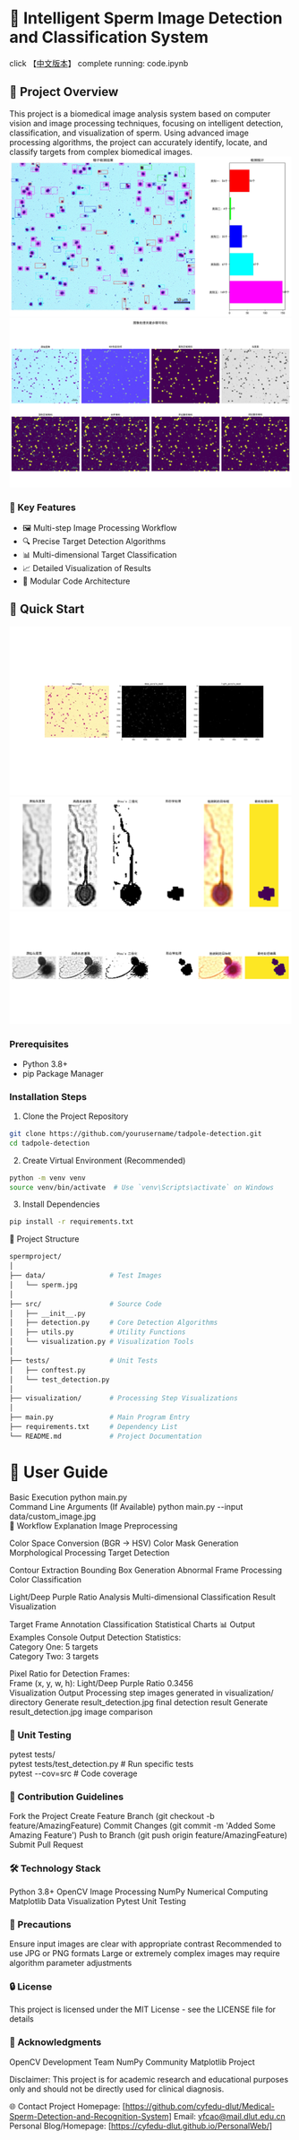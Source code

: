  
# 🔬 Intelligent Sperm Image Detection and Classification System  
click 【[中文版本](./README_CH.md)】
complete running: code.ipynb
## 📝 Project Overview  

This project is a biomedical image analysis system based on computer vision and image processing techniques, focusing on intelligent detection, classification, and visualization of sperm. Using advanced image processing algorithms, the project can accurately identify, locate, and classify targets from complex biomedical images.  
<img src="./demoimage/result_tadpoles_with_legend.jpg">  
<img src="./demoimage/image_processing_steps.png.png"> 

### 🌟 Key Features  

- 🖼️ Multi-step Image Processing Workflow  
- 🔍 Precise Target Detection Algorithms  
- 📊 Multi-dimensional Target Classification  
- 📈 Detailed Visualization of Results  
- 🧩 Modular Code Architecture  

## 🚀 Quick Start  
<img src="./demoimage/processing_steps.png">  
<img src="./demoimage/complete_visualization.png">  
<img src="./demoimage/2_complete_visualization.png">  


### Prerequisites  

- Python 3.8+  
- pip Package Manager  

### Installation Steps  

1. Clone the Project Repository  
~~~bash  
git clone https://github.com/yourusername/tadpole-detection.git  
cd tadpole-detection
~~~

2. Create Virtual Environment (Recommended)
~~~bash
python -m venv venv  
source venv/bin/activate  # Use `venv\Scripts\activate` on Windows  
~~~

3. Install Dependencies
~~~bash
pip install -r requirements.txt  
~~~

🔧 Project Structure
~~~bash
spermproject/  
│  
├── data/                # Test Images  
│   └── sperm.jpg  
│  
├── src/                 # Source Code  
│   ├── __init__.py  
│   ├── detection.py     # Core Detection Algorithms  
│   ├── utils.py         # Utility Functions  
│   └── visualization.py # Visualization Tools  
│  
├── tests/               # Unit Tests  
│   ├── conftest.py  
│   └── test_detection.py  
│  
├── visualization/       # Processing Step Visualizations  
│  
├── main.py              # Main Program Entry  
├── requirements.txt     # Dependency List  
└── README.md            # Project Documentation  
~~~

# 📖 User Guide
Basic Execution
python main.py  
Command Line Arguments (If Available)
python main.py --input data/custom_image.jpg  
🔬 Workflow Explanation
Image Preprocessing

Color Space Conversion (BGR → HSV)
Color Mask Generation
Morphological Processing
Target Detection

Contour Extraction
Bounding Box Generation
Abnormal Frame Processing
Color Classification

Light/Deep Purple Ratio Analysis
Multi-dimensional Classification
Result Visualization

Target Frame Annotation
Classification Statistical Charts
📊 Output Examples
Console Output
Detection Statistics:  
Category One: 5 targets  
Category Two: 3 targets  

Pixel Ratio for Detection Frames:  
Frame (x, y, w, h): Light/Deep Purple Ratio 0.3456  
Visualization Output
Processing step images generated in visualization/ directory
Generate result_detection.jpg final detection result
Generate result_detection.jpg image comparison
### 🧪 Unit Testing
pytest tests/  
pytest tests/test_detection.py  # Run specific tests  
pytest --cov=src  # Code coverage  
### 🤝 Contribution Guidelines
Fork the Project
Create Feature Branch (git checkout -b feature/AmazingFeature)
Commit Changes (git commit -m 'Added Some Amazing Feature')
Push to Branch (git push origin feature/AmazingFeature)
Submit Pull Request
### 🛠️ Technology Stack
Python 3.8+
OpenCV Image Processing
NumPy Numerical Computing
Matplotlib Data Visualization
Pytest Unit Testing
### 📌 Precautions
Ensure input images are clear with appropriate contrast
Recommended to use JPG or PNG formats
Large or extremely complex images may require algorithm parameter adjustments
### 🔒 License
This project is licensed under the MIT License - see the LICENSE file for details

### 🙌 Acknowledgments
OpenCV Development Team
NumPy Community
Matplotlib Project

Disclaimer: This project is for academic research and educational purposes only and should not be directly used for clinical diagnosis.

🌐 Contact
Project Homepage: [https://github.com/cyfedu-dlut/Medical-Sperm-Detection-and-Recognition-System]
Email: yfcao@mail.dlut.edu.cn
Personal Blog/Homepage: [https://cyfedu-dlut.github.io/PersonalWeb/]